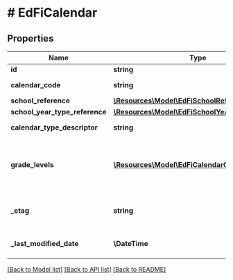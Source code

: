 # # EdFiCalendar

## Properties

Name | Type | Description | Notes
------------ | ------------- | ------------- | -------------
**id** | **string** |  | [optional]
**calendar_code** | **string** | The identifier for the calendar. |
**school_reference** | [**\Resources\Model\EdFiSchoolReference**](EdFiSchoolReference.md) |  |
**school_year_type_reference** | [**\Resources\Model\EdFiSchoolYearTypeReference**](EdFiSchoolYearTypeReference.md) |  |
**calendar_type_descriptor** | **string** | Indicates the type of calendar. |
**grade_levels** | [**\Resources\Model\EdFiCalendarGradeLevel[]**](EdFiCalendarGradeLevel.md) | An unordered collection of calendarGradeLevels. Indicates the grade level associated with the calendar. | [optional]
**_etag** | **string** | A unique system-generated value that identifies the version of the resource. | [optional]
**_last_modified_date** | **\DateTime** | The date and time the resource was last modified. | [optional]

[[Back to Model list]](../../README.md#models) [[Back to API list]](../../README.md#endpoints) [[Back to README]](../../README.md)
